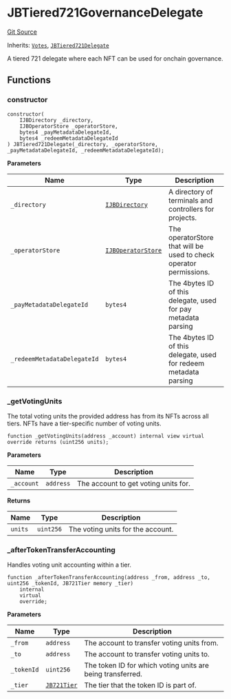 # JBTiered721GovernanceDelegate

[Git Source](https://github.com/jbx-protocol/juice-721-delegate/blob/6897119af158934bfd920f0f9a55758085111dd3/contracts/JBTiered721GovernanceDelegate.sol)

Inherits: [`Votes`](/docs/dev/extensions/juice-721-delegate/abstract/votes.md), [`JBTiered721Delegate`](/docs/dev/extensions/juice-721-delegate/jbtiered721delegate.md)

A tiered 721 delegate where each NFT can be used for onchain governance.

## Functions

### constructor

```solidity
constructor(
    IJBDirectory _directory,
    IJBOperatorStore _operatorStore,
    bytes4 _payMetadataDelegateId,
    bytes4 _redeemMetadataDelegateId
) JBTiered721Delegate(_directory, _operatorStore, _payMetadataDelegateId, _redeemMetadataDelegateId);
```

**Parameters**

| Name                        | Type                                                               | Description                                                        |
| --------------------------- | ------------------------------------------------------------------ | ------------------------------------------------------------------ |
| `_directory`                | [`IJBDirectory`](/docs/dev/api/interfaces/ijbdirectory.md)         | A directory of terminals and controllers for projects.             |
| `_operatorStore`            | [`IJBOperatorStore`](/docs/dev/api/interfaces/ijboperatorstore.md) | The operatorStore that will be used to check operator permissions. |
| `_payMetadataDelegateId`    | `bytes4`                                                           | The 4bytes ID of this delegate, used for pay metadata parsing      |
| `_redeemMetadataDelegateId` | `bytes4`                                                           | The 4bytes ID of this delegate, used for redeem metadata parsing   |

### \_getVotingUnits

The total voting units the provided address has from its NFTs across all tiers. NFTs have a tier-specific number of voting units.

```solidity
function _getVotingUnits(address _account) internal view virtual override returns (uint256 units);
```

**Parameters**

| Name       | Type      | Description                          |
| ---------- | --------- | ------------------------------------ |
| `_account` | `address` | The account to get voting units for. |

**Returns**

| Name    | Type      | Description                       |
| ------- | --------- | --------------------------------- |
| `units` | `uint256` | The voting units for the account. |

### \_afterTokenTransferAccounting

Handles voting unit accounting within a tier.

```solidity
function _afterTokenTransferAccounting(address _from, address _to, uint256 _tokenId, JB721Tier memory _tier)
    internal
    virtual
    override;
```

**Parameters**

| Name       | Type                                                                        | Description                                                |
| ---------- | --------------------------------------------------------------------------- | ---------------------------------------------------------- |
| `_from`    | `address`                                                                   | The account to transfer voting units from.                 |
| `_to`      | `address`                                                                   | The account to transfer voting units to.                   |
| `_tokenId` | `uint256`                                                                   | The token ID for which voting units are being transferred. |
| `_tier`    | [`JB721Tier`](/docs/dev/extensions/juice-721-delegate/structs/jb721tier.md) | The tier that the token ID is part of.                     |
